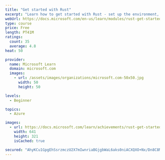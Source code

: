 ```yaml
---
title: "Get started with Rust"
excerpt: "Learn how to get started with Rust - set up the environment, write a program, and use the Cargo build system."
webUrl: https://docs.microsoft.com/en-us/learn/modules/rust-get-started/
type: course
price: Free
length: PT41M
ratings:
  count: 35
  average: 4.8
heat: 50

provider:
  name: Microsoft Learn
  domain: microsoft.com
  images:
    - url: /assets/images/organizations/microsoft.com-50x50.jpg
      width: 50
      height: 50

levels:
  - Beginner

topics:
  - Azure

images:
  - url: https://docs.microsoft.com/learn/achievements/rust-get-started-social.png
    width: 641
    height: 321
    isCached: true

secured: "AhyKCu1GpgEhSsrzmczU2X7mIwnriaBGjgbWaL6aks0niACXQXO+Nx/Dn8C8MS6UrJn9+HQizNdXwwAA7UVoK7S0tDS67wK5wfLtWNSrn9Fkbe1CHR5bkPqS45zamgzVCC2cqTh4JvZe6p3m5rt5bKxCoH+Ed4qVviQ8ZcF1kPoHF4/zC7hS5Jqtbe0M3UxAo9y5JY78H4KYCIDDLCwcDugTn0691XJ5UGPRnH4+F/imstLOfoGeNWz2qavn6UE6o1zGN3fiDeAs0v7Ml+0XdADjUad/j20P7voPxCirL6u0/+Uh3lv7mckUOckZH8La5UW5P0MK0K12R+S2vZ8WBsSQZ5jcv3/uTfnU0Qu27dEnoiYxnVLf5uJVH6eKtW7cO3m/QHELoJ61eAm6PmoJORe0Vc8DU+72NAeLUMJzKlU=;xuuivC8jE6R5j7xNGfwVLw=="
---
```



